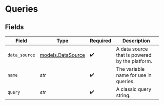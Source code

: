 # Queries


## Fields

| Field                                          | Type                                           | Required                                       | Description                                    |
| ---------------------------------------------- | ---------------------------------------------- | ---------------------------------------------- | ---------------------------------------------- |
| `data_source`                                  | [models.DataSource](../models/datasource.md)   | :heavy_check_mark:                             | A data source that is powered by the platform. |
| `name`                                         | *str*                                          | :heavy_check_mark:                             | The variable name for use in queries.          |
| `query`                                        | *str*                                          | :heavy_check_mark:                             | A classic query string.                        |
